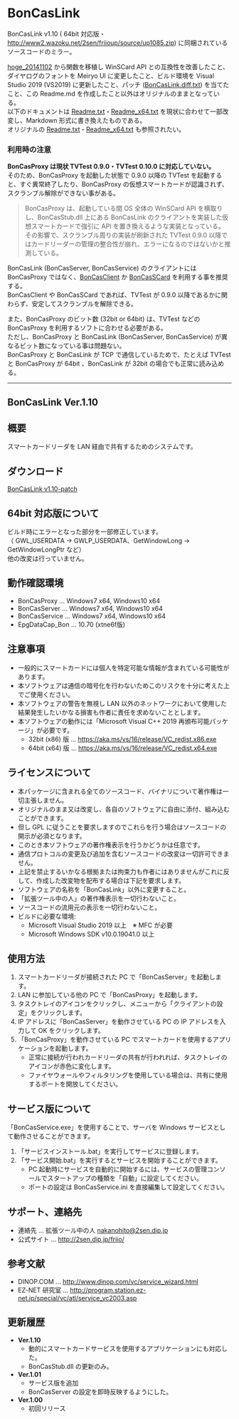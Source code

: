 
# BonCasLink

BonCasLink v1.10 ( 64bit 対応版・http://www2.wazoku.net/2sen/friioup/source/up1085.zip) に同梱されているソースコードのミラー。

[hoge_20141102](https://drive.google.com/file/d/0B-b35lIwjw6yYlAwU0pUMHdNUTg) から関数を移植し WinSCard API との互換性を改善したこと、ダイヤログのフォントを Meiryo UI に変更したこと、ビルド環境を Visual Studio 2019 (VS2019) に更新したこと、パッチ ([BonCasLink.diff.txt](http://www2.wazoku.net/2sen/dtvvup/source/BonCasLink.diff.txt)) を当てたこと、この Readme.md を作成したこと以外はオリジナルのままとなっている。  
以下のドキュメントは [Readme.txt](Readme.txt)・[Readme_x64.txt](Readme_x64.txt) を現状に合わせて一部改変し、Markdown 形式に書き換えたものである。  
オリジナルの [Readme.txt](Readme.txt)・[Readme_x64.txt](Readme_x64.txt) も参照されたい。

### 利用時の注意

**BonCasProxy は現状 TVTest 0.9.0・TVTest 0.10.0 に対応していない。**  
そのため、BonCasProxy を起動した状態で 0.9.0 以降の TVTest を起動すると、すぐ異常終了したり、BonCasProxy の仮想スマートカードが認識されず、スクランブル解除ができない事がある。  

> BonCasProxy は、起動している間 OS 全体の WinSCard API を横取りし、BonCasStub.dll 上にある BonCasLink のクライアントを実装した仮想スマートカードで強引に API を置き換えるような実装となっている。  
> その影響で、スクランブル周りの実装が刷新された TVTest 0.9.0 以降ではカードリーダーの管理の整合性が崩れ、エラーになるのではないかと推測している。

BonCasLink (BonCasServer, BonCasService) のクライアントには BonCasProxy ではなく、[BonCasClient](https://github.com/mizunoko/BonCasClient) か [BonCasSCard](https://github.com/mizunoko/BonCasScard) を利用する事を推奨する。  
BonCasClient や BonCasSCard であれば、TVTest が 0.9.0 以降であるかに関わらず、安定してスクランブルを解除できる。

また、BonCasProxy のビット数 (32bit or 64bit) は、TVTest などの BonCasProxy を利用するソフトに合わせる必要がある。  
ただし、BonCasProxy と BonCasLink (BonCasServer, BonCasService) が異なるビット数になっている事は問題ない。  
BonCasProxy と BonCasLink が TCP で通信しているためで、たとえば TVTest と BonCasProxy が 64bit 、BonCasLink が 32bit の場合でも正常に読み込める。

----

## BonCasLink Ver.1.10

## 概要

スマートカードリーダを LAN 経由で共有するためのシステムです。

## ダウンロード

[BonCasLink v1.10-patch](https://github.com/mizunoko/BonCasLink/releases/download/v1.10-patch/BonCasLink_v1.10-patch.zip)

## 64bit 対応版について

ビルド時にエラーとなった部分を一部修正しています。  
（ GWL_USERDATA -> GWLP_USERDATA、GetWindowLong -> GetWindowLongPtr など）  
他の改変は行っていません。  

## 動作確認環境

- BonCasProxy … Windows7 x64, Windows10 x64
- BonCasServer … Windows7 x64, Windows10 x64
- BonCasService … Windows7 x64, Windows10 x64
- EpgDataCap_Bon … 10.70 (xtne6f版)

## 注意事項

- 一般的にスマートカードには個人を特定可能な情報が含まれている可能性があります。
- 本ソフトウェアは通信の暗号化を行わないためこのリスクを十分に考えた上でご使用ください。
- 本ソフトウェアの警告を無視し LAN 以外のネットワークにおいて使用した結果発生したいかなる損害も作者に責任を求めないこととします。
- 本ソフトウェアの動作には「Microsoft Visual C++ 2019 再頒布可能パッケージ」が必要です。
  - 32bit (x86) 版 … https://aka.ms/vs/16/release/VC_redist.x86.exe
  - 64bit (x64) 版 … https://aka.ms/vs/16/release/VC_redist.x64.exe

## ライセンスについて

- 本パッケージに含まれる全てのソースコード、バイナリについて著作権は一切主張しません。
- オリジナルのまま又は改変し、各自のソフトウェアに自由に添付、組み込むことができます。
- 但し GPL に従うことを要求しますのでこれらを行う場合はソースコードの開示が必須となります。
- このとき本ソフトウェアの著作権表示を行うかどうかは任意です。
- 通信プロトコルの変更及び追加を含むソースコードの改変は一切許可できません。
- 上記を禁止するいかなる根拠または拘束力も作者にはありませんがこれに反して、作成した改変物を配布する場合は下記を要求します。
- ソフトウェアの名称を「BonCasLink」以外に変更すること。
- 「拡張ツール中の人」の著作権表示を一切行わないこと。
- ソースコードの流用元の表示を一切行わないこと。
- ビルドに必要な環境:
  - Microsoft Visual Studio 2019 以上　※ MFC が必要
  - Microsoft Windows SDK v10.0.19041.0 以上

## 使用方法

1. スマートカードリーダが接続された PC で「BonCasServer」を起動します。
2. LAN に参加している他の PC で「BonCasProxy」を起動します。
3. タスクトレイのアイコンをクリックし、メニューから「クライアントの設定」をクリックします。
4. IP アドレスに「BonCasServer」を動作させている PC の IP アドレスを入力して OK をクリックします。
5. 「BonCasProxy」を動作させている PC でスマートカードを使用するアプリケーションを起動します。
   - 正常に接続が行われカードリーダの共有が行われれば、タスクトレイのアイコンが赤色に変化します。
   - ファイヤウォールやフィルタリングを使用している場合は、共有に使用するポートを開放してください。

## サービス版について

「BonCasService.exe」を使用することで、サーバを Windows サービスとして動作させることができます。

1. 「サービスインストール.bat」を実行してサービスに登録します。
2. 「サービス開始.bat」を実行するとサービスを開始することができます。
   - PC 起動時にサービスを自動的に開始するには、サービスの管理コンソールでスタートアップの種類を「自動」に設定してください。
   - ポートの設定は BonCasService.ini を直接編集して設定してください。

## サポート、連絡先

- 連絡先 … 拡張ツール中の人 nakanohito@2sen.dip.jp
- 公式サイト … http://2sen.dip.jp/friio/

## 参考文献

- DINOP.COM … http://www.dinop.com/vc/service_wizard.html
- EZ-NET 研究室 … http://program.station.ez-net.jp/special/vc/atl/service_vc2003.asp

## 更新履歴

- **Ver.1.10**
  - 動的にスマートカードサービスを使用するアプリケーションにも対応した。
  - BonCasStub.dll の更新のみ。
- **Ver.1.01**
  - サービス版を追加
  - BonCasServer の設定を即時反映するようにした。
- **Ver.1.00**
  - 初回リリース
